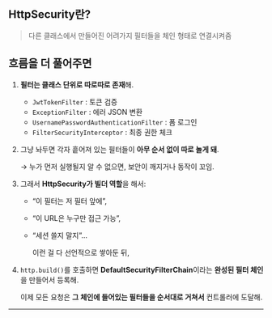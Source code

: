 ## HttpSecurity란?

> 다른 클래스에서 만들어진 어려가지 필터들을 체인 형태로 연결시켜줌

## 흐름을 더 풀어주면

1. **필터는 클래스 단위로 따로따로 존재**해.
    
    - `JwtTokenFilter` : 토큰 검증
    - `ExceptionFilter` : 에러 JSON 변환
    - `UsernamePasswordAuthenticationFilter` : 폼 로그인
    - `FilterSecurityInterceptor` : 최종 권한 체크
2. 그냥 놔두면 각자 흩어져 있는 필터들이 **아무 순서 없이 따로 놀게 돼**.
    
    → 누가 먼저 실행될지 알 수 없으면, 보안이 깨지거나 동작이 꼬임.
    
3. 그래서 **HttpSecurity가 빌더 역할**을 해서:
    
    - “이 필터는 저 필터 앞에”,
        
    - “이 URL은 누구만 접근 가능”,
        
    - “세션 쓸지 말지”…
        
        이런 걸 다 선언적으로 쌓아둔 뒤,
        
4. `http.build()`를 호출하면 **DefaultSecurityFilterChain**이라는 **완성된 필터 체인**을 만들어서 등록해.
    
    이제 모든 요청은 **그 체인에 들어있는 필터들을 순서대로 거쳐서** 컨트롤러에 도달해.
    

---